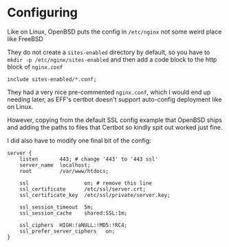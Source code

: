 # Configuring

Like on Linux, OpenBSD puts the config in `/etc/nginx` not some weird place like FreeBSD

They do not create a `sites-enabled` directory by default, so you have to `mkdir -p /etc/nginx/sites-enabled` and then add a code block to the http block of `nginx.conf`

```
include sites-enabled/*.conf;
```

They had a very nice pre-commented `nginx.conf`, which I would end up needing later, as EFF's certbot doesn't support auto-config deployment like on Linux.

However, copying from the default SSL config example that OpenBSD ships and adding the paths to files that Certbot so kindly spit out worked just fine.

I did also have to modify one final bit of the config:

```
server {
    listen       443; # change '443' to '443 ssl'
    server_name  localhost;
    root         /var/www/htdocs;
    
    ssl                  on; # remove this line
    ssl_certificate      /etc/ssl/server.crt;
    ssl_certificate_key  /etc/ssl/private/server.key;
    
    ssl_session_timeout  5m;
    ssl_session_cache    shared:SSL:1m;
    
    ssl_ciphers  HIGH:!aNULL:!MD5:!RC4;
    ssl_prefer_server_ciphers   on;
}
```

